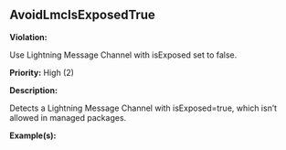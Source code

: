 AvoidLmcIsExposedTrue[](#avoidlmcisexposedtrue)
------------------------------------------------------------------------------------------------------------------------------------------------------

**Violation:**

   Use Lightning Message Channel with isExposed set to false.


**Priority:** High (2)

**Description:**

   Detects a Lightning Message Channel with isExposed=true, which isn’t allowed in managed packages.

**Example(s):**

   

